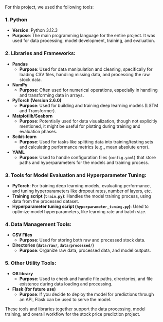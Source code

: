 For this project, we used the following tools:

### 1. **Python**  
   - **Version**: Python 3.12.3  
   - **Purpose**: The main programming language for the entire project. It was used for data processing, model development, training, and evaluation.

### 2. **Libraries and Frameworks**: 
   - **Pandas**  
     - **Purpose**: Used for data manipulation and cleaning, specifically for loading CSV files, handling missing data, and processing the raw stock data.
   - **NumPy**   
     - **Purpose**: Often used for numerical operations, especially in handling and transforming data in arrays.
   - **PyTorch (Version 2.6.0)**  
     - **Purpose**: Used for building and training deep learning models (LSTM and Transformer).
   - **Matplotlib/Seaborn**  
     - **Purpose**: Potentially used for data visualization, though not explicitly mentioned, it might be useful for plotting during training and evaluation phases.
   - **Scikit-learn**  
     - **Purpose**: Used for tasks like splitting data into training/testing sets and calculating performance metrics (e.g., mean absolute error).
   - **YAML**  
     - **Purpose**: Used to handle configuration files (`config.yaml`) that store paths and hyperparameters for the models and training process.

### 3. **Tools for Model Evaluation and Hyperparameter Tuning**:
   - **PyTorch**: For training deep learning models, evaluating performance, and tuning hyperparameters like dropout rates, number of layers, etc.
   - **Training script (`train.py`)**: Handles the model training process, using data from the processed dataset.
   - **Hyperparameter tuning script (`hyperparameter_tuning.py`)**: Used to optimize model hyperparameters, like learning rate and batch size.

### 4. **Data Management Tools**:
   - **CSV Files**  
     - **Purpose**: Used for storing both raw and processed stock data.
   - **Directories (`data/raw/`, `data/processed/`)**  
     - **Purpose**: Organize raw data, processed data, and model outputs.

### 5. **Other Utility Tools**:
   - **OS library**  
     - **Purpose**: Used to check and handle file paths, directories, and file existence during data loading and processing.
   - **Flask (for future use)**  
     - **Purpose**: If you decide to deploy the model for predictions through an API, Flask can be used to serve the model.

These tools and libraries together support the data processing, model training, and overall workflow for the stock price prediction project.
